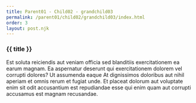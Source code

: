 ```yaml
---
title: Parent01 - Child02 - grandchild03
permalink: /parent01/child02/grandchild03/index.html
order: 3
layout: post.njk
---
```


### {{ title }}

Est soluta reiciendis aut veniam officia sed blanditiis exercitationem ea earum magnam. Ea aspernatur deserunt qui exercitationem dolorem vel corrupti dolores? Ut assumenda eaque At dignissimos doloribus aut nihil aperiam et omnis rerum et fugiat unde. Et placeat dolorum aut voluptate enim sit odit accusantium est repudiandae esse qui enim quam aut corrupti accusamus est magnam recusandae.
